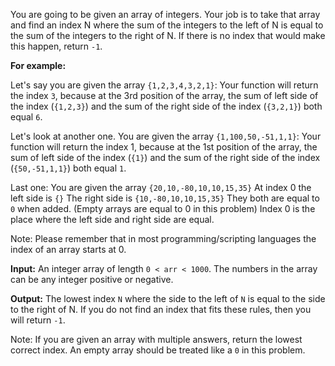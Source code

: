 You are going to be given an array of integers. Your job is to take that array
and find an index N where the sum of the integers to the left of N is equal to
the sum of the integers to the right of N. If there is no index that would make
this happen, return `-1`.

**For example:**

Let's say you are given the array `{1,2,3,4,3,2,1}`: Your function will return
the index `3`, because at the 3rd position of the array, the sum of left side of
the index (`{1,2,3}`) and the sum of the right side of the index (`{3,2,1}`) both
equal `6`.

Let's look at another one.  You are given the array `{1,100,50,-51,1,1}`: Your
function will return the index 1, because at the 1st position of the array, the
sum of left side of the index (`{1}`) and the sum of the right side of the index
(`{50,-51,1,1}`) both equal `1`.

Last one: You are given the array `{20,10,-80,10,10,15,35}` 
At index 0 the left side is `{}` 
The right side is `{10,-80,10,10,15,35}` 
They both are equal to `0` when added. (Empty arrays are equal to 0 in this problem) 
Index 0 is the place where the left side and right side are equal.

Note: Please remember that in most programming/scripting languages the index of
an array starts at 0.

**Input:**
An integer array of length `0 < arr < 1000`. The numbers in the array can
be any integer positive or negative.

**Output:** The lowest index `N` where the side to the left of `N` is equal to the side
to the right of N. If you do not find an index that fits these rules, then you
will return `-1`.

Note: If you are given an array with multiple answers, return the lowest
correct index.  An empty array should be treated like a `0` in this problem.
